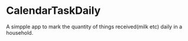 # CalendarTaskDaily
A simpple app to mark the quantity of things received(milk etc) daily in a household.
